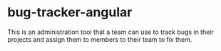 # bug-tracker-angular
This is an administration tool that a team can use to track bugs in their projects and assign them to members to their team to fix them.
